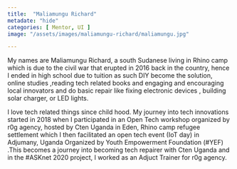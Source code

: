 ```yaml
---
title:  "Maliamungu Richard"
metadate: "hide"
categories: [ Mentor, UI ]
image: "/assets/images/maliamungu-richard/maliamungu.jpg"

---
```


My names are Maliamungu Richard, a south Sudanese living in Rhino camp which is due to the civil war that
erupted in 2016 back in the country, hence I ended in high school due to tuition as such DIY become the solution, online studies
,reading tech related books and engaging and encouraging local innovators and do basic repair like fixing electronic devices , building solar charger, or LED lights.

I love tech related things since child hood. My journey into tech innovations started in 2018 when I participated in an Open Tech workshop organized by r0g agency, hosted by Cten Uganda in Eden, Rhino camp refugee settlement which I then facilitated an open tech event (IoT day) in Adjumany, Uganda Organized by Youth Empowerment Foundation (#YEF) .This becomes a journey into becoming tech repairer with Cten Uganda and in the #ASKnet 2020 project, I worked as an Adjuct Trainer for r0g agency.
